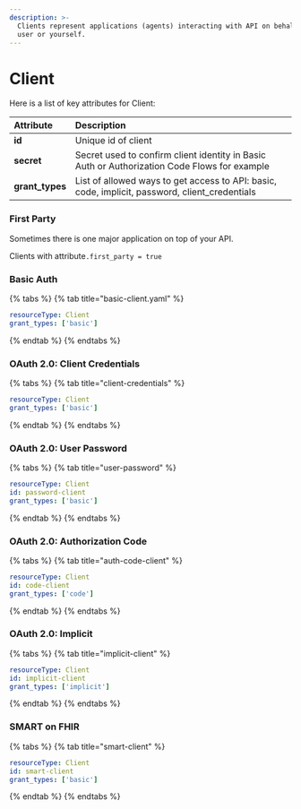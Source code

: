 ```yaml
---
description: >-
  Clients represent applications (agents) interacting with API on behalf of the
  user or yourself.
---
```


# Client

Here is a list of key attributes for Client:

| Attribute | Description |
| :--- | :--- |
| **id** | Unique id of client |
| **secret** | Secret used to confirm client identity in Basic Auth or Authorization Code Flows for example |
| **grant\_types** | List of allowed ways to get access to API: basic, code, implicit, password, client\_credentials |

### First Party

Sometimes there is one major application on top of your API. 

Clients with attribute`.first_party = true` 

### Basic Auth 

{% tabs %}
{% tab title="basic-client.yaml" %}
```yaml
resourceType: Client
grant_types: ['basic']
```
{% endtab %}
{% endtabs %}

### OAuth 2.0: Client Credentials

{% tabs %}
{% tab title="client-credentials" %}
```yaml
resourceType: Client
grant_types: ['basic']

```
{% endtab %}
{% endtabs %}

### OAuth 2.0: User Password

{% tabs %}
{% tab title="user-password" %}
```yaml
resourceType: Client
id: password-client
grant_types: ['basic']

```
{% endtab %}
{% endtabs %}

### OAuth 2.0: Authorization Code

{% tabs %}
{% tab title="auth-code-client" %}
```yaml
resourceType: Client
id: code-client
grant_types: ['code']
```
{% endtab %}
{% endtabs %}

### OAuth 2.0: Implicit

{% tabs %}
{% tab title="implicit-client" %}
```yaml
resourceType: Client
id: implicit-client
grant_types: ['implicit']

```
{% endtab %}
{% endtabs %}

### SMART on FHIR

{% tabs %}
{% tab title="smart-client" %}
```yaml
resourceType: Client
id: smart-client
grant_types: ['basic']

```
{% endtab %}
{% endtabs %}

